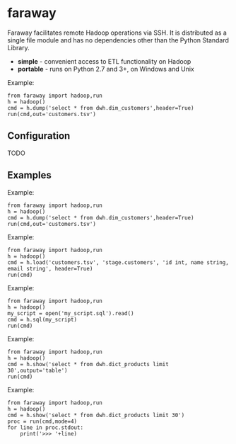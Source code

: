 # faraway
Faraway facilitates remote Hadoop operations via SSH.
It is distributed as a single file module and has
no dependencies other than the Python Standard Library.

* **simple** - convenient access to ETL functionality on Hadoop
* **portable** - runs on Python 2.7 and 3+, on Windows and Unix

Example:
```
from faraway import hadoop,run
h = hadoop()
cmd = h.dump('select * from dwh.dim_customers',header=True)
run(cmd,out='customers.tsv')
```

## Configuration

TODO

## Examples

Example:
```
from faraway import hadoop,run
h = hadoop()
cmd = h.dump('select * from dwh.dim_customers',header=True)
run(cmd,out='customers.tsv')
```

Example:
```
from faraway import hadoop,run
h = hadoop()
cmd = h.load('customers.tsv', 'stage.customers', 'id int, name string, email string', header=True)
run(cmd)
```

Example:
```
from faraway import hadoop,run
h = hadoop()
my_script = open('my_script.sql').read()
cmd = h.sql(my_script)
run(cmd)
```

Example:
```
from faraway import hadoop,run
h = hadoop()
cmd = h.show('select * from dwh.dict_products limit 30',output='table')
run(cmd)
```

Example:
```
from faraway import hadoop,run
h = hadoop()
cmd = h.show('select * from dwh.dict_products limit 30')
proc = run(cmd,mode=4)
for line in proc.stdout:
	print('>>> '+line)
```
